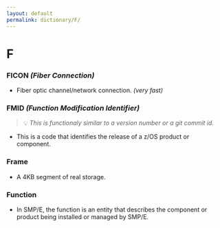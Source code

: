 ```yaml
---
layout: default
permalink: dictionary/F/
---
```


# F

### FICON *(Fiber Connection)*
* Fiber optic channel/network connection. *(very fast)*

### FMID *(Function Modification Identifier)*
> 💡 _This is functionaly similar to a version number or a git commit id._

* This is a code that identifies the release of a z/OS product or component.

### Frame
* A 4KB segment of real storage.

### Function
* In SMP/E, the function is an entity that describes the component or product being installed or managed by SMP/E.